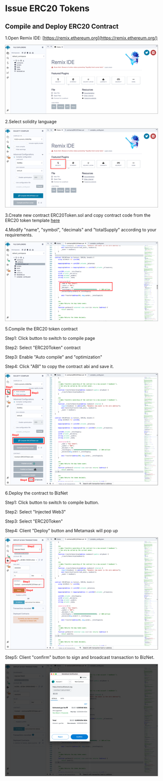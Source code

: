 # Issue ERC20 Tokens

## **Compile and Deploy ERC20 Contract**  

1.Open Remix IDE: [https://remix.ethereum.org](https://remix.ethereum.org/)

![img](issue_erc20_1.png)


2.Select solidity language

![img](issue_erc20_2.png)

3.Create new contract ERC20Token.sol and copy contract code from the ERC20 token template [here](../ERC20Token.template)

4.Modify "name", "symbol", "decimals" and "totalSupply" according to your requirements.

![img](issue_erc20_3.png)

5.Compile the ERC20 token contract

Step1: Click button to switch to compile page

Step2: Select "ERC20Token" contract  

Step3: Enable "Auto compile" and "optimization"  

Step4: Click "ABI" to copy the contract abi and save it.  

![img](issue_erc20_4.png)

6.Deploy the contract to BizNet  

Step1: Click button to switch to compile button.  

Step2: Select "Injected Web3"  

Step3: Select "ERC20Token"  

Step4: Client "Deploy" button and Metamask will pop up  

![img](issue_erc20_5.png)

Step5: Client "confirm" button to sign and broadcast transaction to BizNet.

![img](issue_erc20_6.png)
